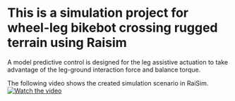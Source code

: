 This is a simulation project for wheel-leg bikebot crossing rugged terrain using Raisim
==========================
A model predictive control is designed for the leg assistive
actuation to take advantage of the leg-ground interaction force
and balance torque.

The following video shows the created simulation scenario in RaiSim.
[![Watch the video](https://user-images.githubusercontent.com/35949664/177945929-40849e89-40bb-4c1d-a30c-74fcec280bb1.png)](https://youtu.be/YZMGbSeeLnE)

